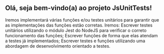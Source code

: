 ##  Olá, seja bem-vindo(a) ao projeto JsUnitTests!

Iremos implementará várias funções e/ou testes unitários para garantir que as implementações das funções estão corretas.
Iremos:
Escrever testes unitários utilizando o módulo Jest do NodeJS para verificar o correto funcionamento das funções;
Escrever funções de forma que elas atendam a testes já implementados;
Escrever testes e funções utilizando uma abordagem de desenvolvimento orientado a testes.
